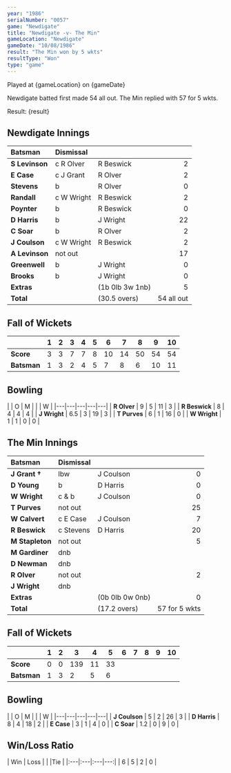 ```yaml
---
year: "1986"
serialNumber: "0057"
game: "Newdigate"
title: "Newdigate -v- The Min"
gameLocation: "Newdigate"
gameDate: "10/08/1986"
result: "The Min won by 5 wkts"
resultType: "Won"
type: "game"
---
```


Played at {gameLocation} on {gameDate} 

Newdigate batted first made 54 all out. The Min replied with 57 for 5 wkts.

Result: {result}

## Newdigate Innings

| Batsman | Dismissal |  |  |
|:---|:---|---|---:|
| **S Levinson** | c R Olver | R Beswick | 2 | 
| **E Case** | c J Grant | R Olver | 2 | 
| **Stevens** | b | R Olver | 0 | 
| **Randall** | c W Wright | R Beswick | 2 | 
| **Poynter** | b | R Beswick | 0 | 
| **D Harris** | b | J Wright | 22 | 
| **C Soar** | b | R Olver | 2 | 
| **J Coulson** | c W Wright | R Beswick | 2 | 
| **A Levinson** | not out |  | 17 | 
| **Greenwell** | b | J Wright | 0 | 
| **Brooks** | b | J Wright | 0 | 
| **Extras** | | (1b 0lb 3w 1nb) | 5 | 
| **Total** | | (30.5 overs) | 54 all out | 

## Fall of Wickets

| | 1 | 2 | 3 | 4 | 5 | 6 | 7 | 8 | 9 | 10 |
|---|---|---|---|---|---|---|---|---|---|---|
| **Score** | 3 | 3 | 7 | 7 | 8 | 10 | 14 | 50 | 54 | 54 |
| **Batsman** | 1 | 3 | 2 | 4 | 5 | 7 | 8 | 6 | 10 | 11 |

## Bowling

| | O | M |  |  | W |
|---|---|---|---|---|
| **R Olver** | 9 | 5 | 11 | 3 | 
| **R Beswick** | 8 | 4 | 4 | 4 | 
| **J Wright** | 6.5 | 3 | 19 | 3 | 
| **T Purves** | 6 | 1 | 16 | 0 | 
| **W Wright** | 1 | 1 | 0 | 0 |

## The Min Innings

| Batsman | Dismissal |  |  |
|:---|:---|---|---:|
| **J Grant &#8224;** | lbw | J Coulson | 0 | 
| **D Young** | b | D Harris | 0 | 
| **W Wright** | c & b | J Coulson | 0 | 
| **T Purves** | not out |  | 25 | 
| **W Calvert** | c E Case  | J Coulson | 7 |
| **R Beswick** | c Stevens | D Harris | 20 |  
| **M Stapleton** | not out |  | 5 | 
| **M Gardiner** | dnb |  |  |
| **D Newman** | dnb |  |  | 
| **R Olver** | not out |  | 2 | 
| **J Wright** | dnb |  |  | 
| **Extras** | | (0b 0lb 0w 0nb) | 0 | 
| **Total** | | (17.2 overs) | 57 for 5 wkts | 

## Fall of Wickets

| | 1 | 2 | 3 | 4 | 5 | 6 | 7 | 8 | 9 | 10 |
|---|---|---|---|---|---|---|---|---|---|---|
| **Score** | 0 | 0 | 139 | 11 | 33 |  |  |  |  |  | 
| **Batsman** | 1 | 3 | 2 | 5 | 6 |  |  |  |  |  | 


## Bowling

| | O | M |  |  | W |
|---|---|---|---|---|
| **J Coulson** | 5 | 2 | 26 | 3 | 
| **D Harris** | 8 | 4 | 18 | 2 | 
| **E Case** | 3 | 1 | 4 | 0 | 
| **C Soar** | 1.2 | 0 | 9 | 0 |

## Win/Loss Ratio

| Win | Loss |  |  |Tie |
|:---|:---|:---|---:|
| 6 | 5 | 2 | 0 |